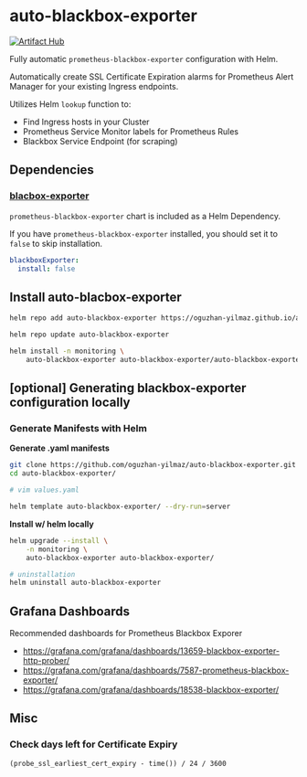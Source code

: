 # auto-blackbox-exporter

[![Artifact Hub](https://img.shields.io/endpoint?url=https://artifacthub.io/badge/repository/auto-blackbox-exporter)](https://artifacthub.io/packages/helm/auto-blackbox-exporter/auto-blackbox-exporter)

Fully automatic `prometheus-blackbox-exporter` configuration with Helm.

Automatically create SSL Certificate Expiration alarms for Prometheus Alert Manager for your existing Ingress endpoints.

Utilizes Helm `lookup` function to:

- Find Ingress hosts in your Cluster
- Prometheus Service Monitor labels for Prometheus Rules
- Blackbox Service Endpoint (for scraping)


## Dependencies


### [blacbox-exporter](https://artifacthub.io/packages/helm/prometheus-community/prometheus-blackbox-exporter)

`prometheus-blackbox-exporter` chart is included as a Helm Dependency. 

If you have `prometheus-blackbox-exporter` installed, you should set it to `false` to skip installation.

```yaml
blackboxExporter:
  install: false
```

## Install auto-blacbox-exporter

```bash
helm repo add auto-blackbox-exporter https://oguzhan-yilmaz.github.io/auto-blackbox-exporter/

helm repo update auto-blackbox-exporter

helm install -n monitoring \
    auto-blackbox-exporter auto-blackbox-exporter/auto-blackbox-exporter
```


## [optional] Generating blackbox-exporter configuration locally


### Generate Manifests with Helm


**Generate .yaml manifests**

```bash
git clone https://github.com/oguzhan-yilmaz/auto-blackbox-exporter.git
cd auto-blackbox-exporter/

# vim values.yaml

helm template auto-blackbox-exporter/ --dry-run=server
```

**Install w/ helm locally**

```bash
helm upgrade --install \
    -n monitoring \
    auto-blackbox-exporter auto-blackbox-exporter/

# uninstallation
helm uninstall auto-blackbox-exporter
```

## Grafana Dashboards 

Recommended dashboards for Prometheus Blackbox Exporer 

- https://grafana.com/grafana/dashboards/13659-blackbox-exporter-http-prober/
- https://grafana.com/grafana/dashboards/7587-prometheus-blackbox-exporter/
- https://grafana.com/grafana/dashboards/18538-blackbox-exporter/


## Misc

### Check days left for Certificate Expiry  

```promql
(probe_ssl_earliest_cert_expiry - time()) / 24 / 3600
```